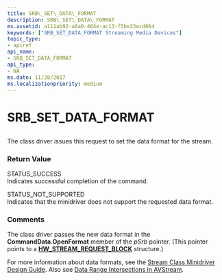 ```yaml
---
title: SRB\_SET\_DATA\_FORMAT
description: SRB\_SET\_DATA\_FORMAT
ms.assetid: a111ab92-a0a0-464e-ac13-f5be33ecd064
keywords: ["SRB_SET_DATA_FORMAT Streaming Media Devices"]
topic_type:
- apiref
api_name:
- SRB_SET_DATA_FORMAT
api_type:
- NA
ms.date: 11/28/2017
ms.localizationpriority: medium
---
```


# SRB\_SET\_DATA\_FORMAT


## <span id="ddk_srb_set_data_format_ks"></span><span id="DDK_SRB_SET_DATA_FORMAT_KS"></span>


The class driver issues this request to set the data format for the stream.

### <span id="return_value"></span><span id="RETURN_VALUE"></span>Return Value

<span id="STATUS_SUCCESS"></span><span id="status_success"></span>STATUS\_SUCCESS  
Indicates successful completion of the command.

<span id="STATUS_NOT_SUPPORTED"></span><span id="status_not_supported"></span>STATUS\_NOT\_SUPPORTED  
Indicates that the minidriver does not support the requested data format.

### Comments

The class driver passes the new data format in the **CommandData**.**OpenFormat** member of the *pSrb* pointer. (This pointer points to a [**HW\_STREAM\_REQUEST\_BLOCK**](https://docs.microsoft.com/windows-hardware/drivers/ddi/content/strmini/ns-strmini-_hw_stream_request_block) structure.)

For more information about data formats, see the [Stream Class Minidriver Design Guide](https://docs.microsoft.com/windows-hardware/drivers/stream/streaming-minidrivers2). Also see [Data Range Intersections in AVStream](https://docs.microsoft.com/windows-hardware/drivers/stream/data-range-intersections-in-avstream).

 

 





